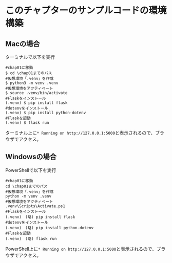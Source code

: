 # このチャプターのサンプルコードの環境構築

## Macの場合
ターミナルで以下を実行
```shell
#chap01に移動
$ cd \chap01までのパス
#仮想環境「.venv」を作成
$ python3 -m venv .venv
#仮想環境をアクティベート
$ source .venv/bin/activate
#Flaskをインストール
(.venv) $ pip install flask
#dotenvをインストール
(.venv) $ pip install python-dotenv
#Flaskを起動
(.venv) $ flask run
```
ターミナル上に`* Running on http://127.0.0.1:5000`と表示されるので、ブラウザでアクセス。

## Windowsの場合
PowerShellで以下を実行
```shell
#chap01に移動
cd \chap01までのパス
#仮想環境「.venv」を作成
python -m venv .venv
#仮想環境をアクティベート
.venv\Scripts\Activate.ps1
#Flaskをインストール
(.venv)　(略) pip install flask
#dotenvをインストール
(.venv)　(略) pip install python-dotenv
#Flaskを起動
(.venv)　(略) flask run
```
PowerShell上に`* Running on http://127.0.0.1:5000`と表示されるので、ブラウザでアクセス。

